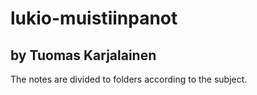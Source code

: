 # lukio-muistiinpanot
## by Tuomas Karjalainen

The notes are divided to folders according to the subject.
